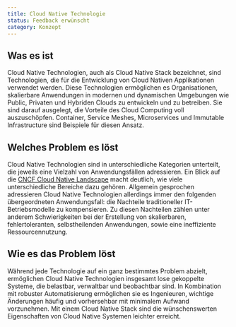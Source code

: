 ```yaml
---
title: Cloud Native Technologie
status: Feedback erwünscht
category: Konzept
---
```


## Was es ist
Cloud Native Technologien, auch als Cloud Native Stack bezeichnet, sind Technologien, die für die Entwicklung von Cloud Nativen Applikationen verwendet werden. Diese Technologien ermöglichen es Organisationen, skalierbare Anwendungen in modernen und dynamischen Umgebungen wie Public, Privaten und Hybriden Clouds zu entwickeln und zu betreiben. Sie sind darauf ausgelegt, die Vorteile des Cloud Computing voll auszuschöpfen. Container, Service Meshes, Microservices und Immutable Infrastructure sind Beispiele für diesen Ansatz.

## Welches Problem es löst
Cloud Native Technologien sind in unterschiedliche Kategorien unterteilt, die jeweils eine Vielzahl von Anwendungsfällen adressieren. Ein Blick auf die [CNCF Cloud Native Landscape](https://landscape.cncf.io/) macht deutlich, wie viele unterschiedliche Bereiche dazu gehören. Allgemein gesprochen adressieren Cloud Native Technologien allerdings immer den folgenden übergeordneten Anwendungsfall: die Nachteile traditioneller IT-Betriebsmodelle zu kompensieren. Zu diesen Nachteilen zählen unter anderem Schwierigkeiten bei der Erstellung von skalierbaren, fehlertoleranten, selbstheilenden Anwendungen, sowie eine ineffiziente Ressourcennutzung.

## Wie es das Problem löst
Während jede Technologie auf ein ganz bestimmtes Problem abzielt, ermöglichen Cloud Native Technologien insgesamt lose gekoppelte Systeme, die belastbar, verwaltbar und beobachtbar sind. In Kombination mit robuster Automatisierung ermöglichen sie es Ingenieuren, wichtige Änderungen häufig und vorhersehbar mit minimalem Aufwand vorzunehmen. Mit einem Cloud Native Stack sind die wünschenswerten Eigenschaften von Cloud Native Systemen leichter erreicht.
